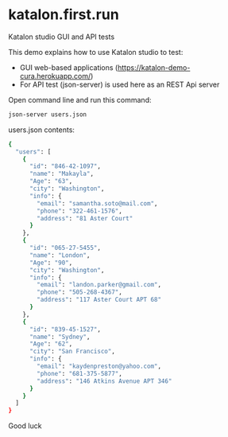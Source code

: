# katalon.first.run
Katalon studio GUI and API tests

This demo explains how to use Katalon studio to test:
- GUI web-based applications (https://katalon-demo-cura.herokuapp.com/)
- For API test (json-server) is used here as an REST Api server

Open command line and run this command:
```sh
json-server users.json
```

users.json contents:

```sh
{
  "users": [
    {
      "id": "846-42-1097",
      "name": "Makayla",
      "Age": "63",
      "city": "Washington",
      "info": {
        "email": "samantha.soto@mail.com",
        "phone": "322-461-1576",
        "address": "81 Aster Court"
      }
    },
    {
      "id": "065-27-5455",
      "name": "London",
      "Age": "90",
      "city": "Washington",
      "info": {
        "email": "landon.parker@gmail.com",
        "phone": "505-268-4367",
        "address": "117 Aster Court APT 68"
      }
    },
    {
      "id": "839-45-1527",
      "name": "Sydney",
      "Age": "62",
      "city": "San Francisco",
      "info": {
        "email": "kaydenpreston@yahoo.com",
        "phone": "681-375-5877",
        "address": "146 Atkins Avenue APT 346"
      }
    }
  ]
}
```
Good luck
